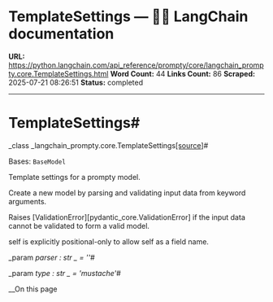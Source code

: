 # TemplateSettings — 🦜🔗 LangChain  documentation

**URL:** https://python.langchain.com/api_reference/prompty/core/langchain_prompty.core.TemplateSettings.html
**Word Count:** 44
**Links Count:** 86
**Scraped:** 2025-07-21 08:26:51
**Status:** completed

---

# TemplateSettings\#

_class _langchain\_prompty.core.TemplateSettings[\[source\]](https://python.langchain.com/api_reference/_modules/langchain_prompty/core.html#TemplateSettings)\#     

Bases: `BaseModel`

Template settings for a prompty model.

Create a new model by parsing and validating input data from keyword arguments.

Raises \[ValidationError\]\[pydantic\_core.ValidationError\] if the input data cannot be validated to form a valid model.

self is explicitly positional-only to allow self as a field name.

_param _parser _: str_ _ = ''_\#     

_param _type _: str_ _ = 'mustache'_\#     

__On this page